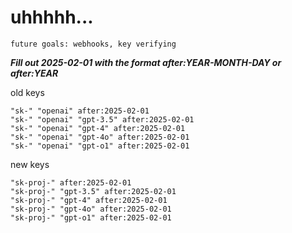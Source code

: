 # uhhhhh...

`future goals: webhooks, key verifying`



***Fill out 2025-02-01 with the format after:YEAR-MONTH-DAY or after:YEAR***

old keys
```
"sk-" "openai" after:2025-02-01
"sk-" "openai" "gpt-3.5" after:2025-02-01
"sk-" "openai" "gpt-4" after:2025-02-01
"sk-" "openai" "gpt-4o" after:2025-02-01
"sk-" "openai" "gpt-o1" after:2025-02-01
```

new keys
```
"sk-proj-" after:2025-02-01
"sk-proj-" "gpt-3.5" after:2025-02-01
"sk-proj-" "gpt-4" after:2025-02-01
"sk-proj-" "gpt-4o" after:2025-02-01
"sk-proj-" "gpt-o1" after:2025-02-01
```
